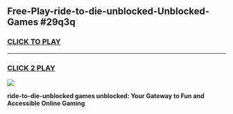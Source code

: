 
## Free-Play-ride-to-die-unblocked-Unblocked-Games #29q3q
<h3>
<a href="https://news.freeplayer.one?title=ride-to-die-unblocked&ref=8M">CLICK TO PLAY</a></h3>
<hr>

<h3>
<a href="https://news.freeplayer.one?title=ride-to-die-unblocked&ref=8M">CLICK 2 PLAY</a>
  
</h3>

<a href="https://news.freeplayer.one?title=ride-to-die-unblocked&ref=8M"><img src="https://clearcache.store/games.png"></a>


**ride-to-die-unblocked games unblocked: Your Gateway to Fun and Accessible Online Gaming**
